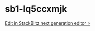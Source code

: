 # sb1-lq5ccxmjk

[Edit in StackBlitz next generation editor ⚡️](https://stackblitz.com/~/github.com/KavyaBS123/sb1-lq5ccxmjk)